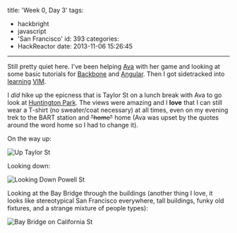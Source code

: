 title: 'Week 0, Day 3'
tags:
  - hackbright
  - javascript
  - 'San Francisco'
id: 393
categories:
  - HackReactor
date: 2013-11-06 15:26:45
---

Still pretty quiet here. I've been helping [Ava](http://avagoestohackbright.blogspot.com/) with her game and looking at some basic tutorials for [Backbone](http://coenraets.org/blog/2011/12/backbone-js-wine-cellar-tutorial-part-1-getting-started/) and [Angular](http://net.tutsplus.com/tutorials/javascript-ajax/building-a-web-app-from-scratch-in-angularjs/). Then I got sidetracked into [learning](http://www.openvim.com/tutorial.html) [VIM](http://www2.geog.ucl.ac.uk/~plewis/teaching/unix/vimtutor).

I _did_ hike up the epicness that is Taylor St on a lunch break with Ava to go look at [Huntington Park](https://plus.google.com/100448725560279017918/about?rfmt=s&amp;hl=en&amp;gl=us). The views were amazing and I **love** that I can still wear a T-shirt (no sweater/coat necessary) at all times, even on my evening trek to the BART station and <del>"home"</del> home (Ava was upset by the quotes around the word home so I had to change it).

On the way up:

![Up Taylor St](http://res.cloudinary.com/leaena/image/upload/c_scale,h_800/v1391709288/2013-11-06-12_41_53-768x1024_yrfvhq.jpg)

Looking down:

![Looking Down Powell St](http://res.cloudinary.com/leaena/image/upload/c_scale,h_800/v1391709307/2013-11-06-12_48_19-768x1024_mj3vrz.jpg)

Looking at the Bay Bridge through the buildings (another thing I love, it looks like stereotypical San Francisco everywhere, tall buildings, funky old fixtures, and a strange mixture of people types):

![Bay Bridge on California St](http://res.cloudinary.com/leaena/image/upload/c_scale,h_800/v1391709300/2013-11-06-12_47_39-768x1024_p9tbab.jpg)

